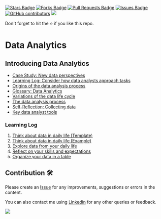 <a href="https://github.com/drshahizan/data-analytics/stargazers"><img src="https://img.shields.io/github/stars/drshahizan/data-analytics" alt="Stars Badge"/></a>
<a href="https://github.com/drshahizan/data-analytics/network/members"><img src="https://img.shields.io/github/forks/drshahizan/data-analytics" alt="Forks Badge"/></a>
<a href="https://github.com/drshahizan/data-analytics/pulls"><img src="https://img.shields.io/github/issues-pr/drshahizan/data-analytics" alt="Pull Requests Badge"/></a>
<a href="https://github.com/drshahizan/data-analytics/issues"><img src="https://img.shields.io/github/issues/drshahizan/data-analytics" alt="Issues Badge"/></a>
<a href="https://github.com/drshahizan/data-analytics/graphs/contributors"><img alt="GitHub contributors" src="https://img.shields.io/github/contributors/drshahizan/data-analytics?color=2b9348"></a>
![](https://visitor-badge.glitch.me/badge?page_id=drshahizan/data-analytics)

Don't forget to hit the :star: if you like this repo.

# Data Analytics

## Introducing Data Analytics
- [Case Study: New data perspectives](https://github.com/drshahizan/data-analytics/blob/main/materials/case-study1.md)
- [Learning Log: Consider how data analysts approach tasks](https://github.com/drshahizan/data-analytics/blob/main/materials/Learning-Log-Template_-Consider-how-data-analysts-approach-tasks.docx)
- [Origins of the data analysis process](https://github.com/drshahizan/data-analytics/blob/main/materials/origin-data-analysis.md)
- [Glossary: Data Analytics](https://github.com/drshahizan/data-analytics/blob/main/materials/glossary.md)
- [Variations of the data life cycle](https://github.com/drshahizan/data-analytics/blob/main/materials/variation-dlc.md)
- [The data analysis process](https://github.com/drshahizan/data-analytics/blob/main/materials/The-data-analysis-process.pdf)
- [Self-Reflection: Collecting data](https://github.com/drshahizan/data-analytics/blob/main/materials/self-reflection1.md)
- [Key data analyst tools](https://github.com/drshahizan/data-analytics/edit/main/materials/key-data-tools.md)

### Learning Log
1. [Think about data in daily life (Template)](https://github.com/drshahizan/data-analytics/blob/main/materials/Think-about-data-in-daily-life.docx)
2. [Think about data in daily life (Example)](https://github.com/drshahizan/data-analytics/blob/main/materials/ExampleThink-about-data-in-daily-life.pdf)
3. [Explore data from your daily life](https://github.com/drshahizan/data-analytics/blob/main/materials/Learning-Log-Template_-Explore-data-from-your-daily-life.docx)
4. [Reflect on your skills and expectations](https://github.com/drshahizan/data-analytics/blob/main/materials/Learning-Log-Template_-Reflect-on-your-skills-and-expectations.docx)
5. [Organize your data in a table](https://github.com/drshahizan/data-analytics/blob/main/materials/Learning-Log-Template_-Organize-your-data-in-a-table.docx)

## Contribution 🛠️
Please create an [Issue](https://github.com/drshahizan/data-analytics/issues) for any improvements, suggestions or errors in the content.

You can also contact me using [Linkedin](https://www.linkedin.com/in/drshahizan/) for any other queries or feedback.

![](https://visitor-badge.glitch.me/badge?page_id=drshahizan)

